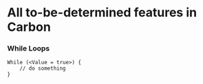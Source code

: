 # All to-be-determined features in Carbon

### While Loops
```carbon
While (<Value = true>) {
    // do something
}
```